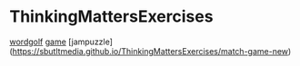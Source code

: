 # ThinkingMattersExercises
[wordgolf](https://sbutltmedia.github.io/ThinkingMattersExercises/wordgolf)
[game](https://sbutltmedia.github.io/ThinkingMattersExercises/game/Twine)
[jampuzzle] (https://sbutltmedia.github.io/ThinkingMattersExercises/match-game-new)